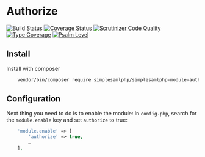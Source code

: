 # Authorize

![Build Status](https://github.com/simplesamlphp/simplesamlphp-module-authorize/workflows/CI/badge.svg?branch=master)
[![Coverage Status](https://codecov.io/gh/simplesamlphp/simplesamlphp-module-authorize/branch/master/graph/badge.svg)](https://codecov.io/gh/simplesamlphp/simplesamlphp-module-authorize)
[![Scrutinizer Code Quality](https://scrutinizer-ci.com/g/simplesamlphp/simplesamlphp-module-authorize/badges/quality-score.png?b=master)](https://scrutinizer-ci.com/g/simplesamlphp/simplesamlphp-module-authorize/?branch=master)
[![Type Coverage](https://shepherd.dev/github/simplesamlphp/simplesamlphp-module-authorize/coverage.svg)](https://shepherd.dev/github/simplesamlphp/simplesamlphp-module-authorize)
[![Psalm Level](https://shepherd.dev/github/simplesamlphp/simplesamlphp-module-authorize/level.svg)](https://shepherd.dev/github/simplesamlphp/simplesamlphp-module-authorize)

## Install

Install with composer

```bash
    vendor/bin/composer require simplesamlphp/simplesamlphp-module-authorize
```

## Configuration

Next thing you need to do is to enable the module: in `config.php`,
search for the `module.enable` key and set `authorize` to true:

```php
    'module.enable' => [
        'authorize' => true,
        …
    ],
```

